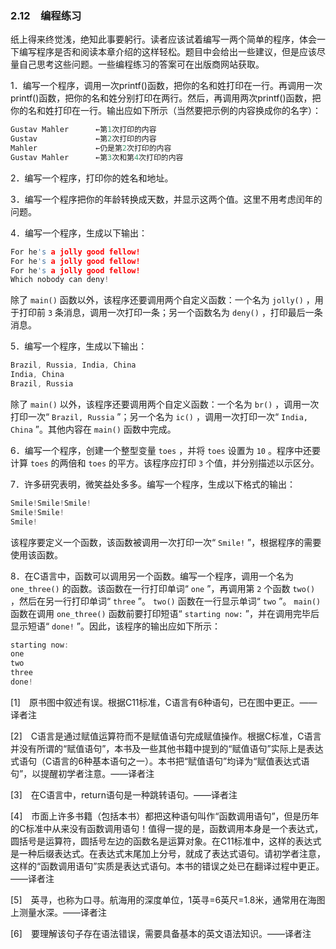 ### 2.12　编程练习

纸上得来终觉浅，绝知此事要躬行。读者应该试着编写一两个简单的程序，体会一下编写程序是否和阅读本章介绍的这样轻松。题目中会给出一些建议，但是应该尽量自己思考这些问题。一些编程练习的答案可在出版商网站获取。

1．编写一个程序，调用一次printf()函数，把你的名和姓打印在一行。再调用一次printf()函数，把你的名和姓分别打印在两行。然后，再调用两次printf()函数，把你的名和姓打印在一行。输出应如下所示（当然要把示例的内容换成你的名字）：

```c
Gustav Mahler      ←第1次打印的内容
Gustav             ←第2次打印的内容
Mahler             ←仍是第2次打印的内容
Gustav Mahler      ←第3次和第4次打印的内容
```

2．编写一个程序，打印你的姓名和地址。

3．编写一个程序把你的年龄转换成天数，并显示这两个值。这里不用考虑闰年的问题。

4．编写一个程序，生成以下输出：

```c
For he's a jolly good fellow!
For he's a jolly good fellow!
For he's a jolly good fellow!
Which nobody can deny!
```

除了 `main()` 函数以外，该程序还要调用两个自定义函数：一个名为 `jolly()` ，用于打印前 `3` 条消息，调用一次打印一条；另一个函数名为 `deny()` ，打印最后一条消息。

5．编写一个程序，生成以下输出：

```c
Brazil, Russia, India, China
India, China
Brazil, Russia
```

除了 `main()` 以外，该程序还要调用两个自定义函数：一个名为 `br()` ，调用一次打印一次“ `Brazil, Russia` ”；另一个名为 `ic()` ，调用一次打印一次“ `India, China` ”。其他内容在 `main()` 函数中完成。

6．编写一个程序，创建一个整型变量 `toes` ，并将 `toes` 设置为 `10` 。程序中还要计算 `toes` 的两倍和 `toes` 的平方。该程序应打印 `3` 个值，并分别描述以示区分。

7．许多研究表明，微笑益处多多。编写一个程序，生成以下格式的输出：

```c
Smile!Smile!Smile!
Smile!Smile!
Smile!
```

该程序要定义一个函数，该函数被调用一次打印一次“ `Smile!` ”，根据程序的需要使用该函数。

8．在C语言中，函数可以调用另一个函数。编写一个程序，调用一个名为 `one_three()` 的函数。该函数在一行打印单词“ `one` ”，再调用第 `2` 个函数 `two()` ，然后在另一行打印单词“ `three` ”。 `two()` 函数在一行显示单词“ `two` ”。 `main()` 函数在调用 `one_three()` 函数前要打印短语“ `starting now:` ”，并在调用完毕后显示短语“ `done!` ”。因此，该程序的输出应如下所示：

```c
starting now:
one
two
three
done!
```

[1]　原书图中叙述有误。根据C11标准，C语言有6种语句，已在图中更正。——译者注

[2]　C语言是通过赋值运算符而不是赋值语句完成赋值操作。根据C标准，C语言并没有所谓的“赋值语句”，本书及一些其他书籍中提到的“赋值语句”实际上是表达式语句（C语言的6种基本语句之一）。本书把“赋值语句”均译为“赋值表达式语句”，以提醒初学者注意。——译者注

[3]　在C语言中，return语句是一种跳转语句。——译者注

[4]　市面上许多书籍（包括本书）都把这种语句叫作“函数调用语句”，但是历年的C标准中从来没有函数调用语句！值得一提的是，函数调用本身是一个表达式，圆括号是运算符，圆括号左边的函数名是运算对象。在C11标准中，这样的表达式是一种后缀表达式。在表达式末尾加上分号，就成了表达式语句。请初学者注意，这样的“函数调用语句”实质是表达式语句。本书的错误之处已在翻译过程中更正。——译者注

[5]　英寻，也称为口寻。航海用的深度单位，1英寻=6英尺=1.8米，通常用在海图上测量水深。——译者注

[6]　要理解该句子存在语法错误，需要具备基本的英文语法知识。——译者注



